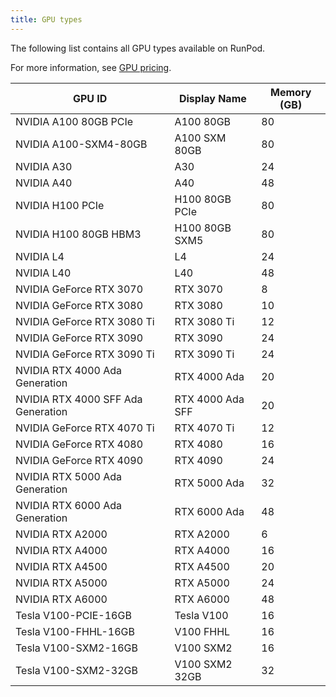 ```yaml
---
title: GPU types
---
```


The following list contains all GPU types available on RunPod.

For more information, see [GPU pricing](https://www.runpod.io/gpu-instance/pricing).

<!--
Table last generated: 2024-01-24
-->

| GPU ID                             | Display Name     | Memory (GB) |
| ---------------------------------- | ---------------- | ----------- |
| NVIDIA A100 80GB PCIe              | A100 80GB        | 80          |
| NVIDIA A100-SXM4-80GB              | A100 SXM 80GB    | 80          |
| NVIDIA A30                         | A30              | 24          |
| NVIDIA A40                         | A40              | 48          |
| NVIDIA H100 PCIe                   | H100 80GB PCIe   | 80          |
| NVIDIA H100 80GB HBM3              | H100 80GB SXM5   | 80          |
| NVIDIA L4                          | L4               | 24          |
| NVIDIA L40                         | L40              | 48          |
| NVIDIA GeForce RTX 3070            | RTX 3070         | 8           |
| NVIDIA GeForce RTX 3080            | RTX 3080         | 10          |
| NVIDIA GeForce RTX 3080 Ti         | RTX 3080 Ti      | 12          |
| NVIDIA GeForce RTX 3090            | RTX 3090         | 24          |
| NVIDIA GeForce RTX 3090 Ti         | RTX 3090 Ti      | 24          |
| NVIDIA RTX 4000 Ada Generation     | RTX 4000 Ada     | 20          |
| NVIDIA RTX 4000 SFF Ada Generation | RTX 4000 Ada SFF | 20          |
| NVIDIA GeForce RTX 4070 Ti         | RTX 4070 Ti      | 12          |
| NVIDIA GeForce RTX 4080            | RTX 4080         | 16          |
| NVIDIA GeForce RTX 4090            | RTX 4090         | 24          |
| NVIDIA RTX 5000 Ada Generation     | RTX 5000 Ada     | 32          |
| NVIDIA RTX 6000 Ada Generation     | RTX 6000 Ada     | 48          |
| NVIDIA RTX A2000                   | RTX A2000        | 6           |
| NVIDIA RTX A4000                   | RTX A4000        | 16          |
| NVIDIA RTX A4500                   | RTX A4500        | 20          |
| NVIDIA RTX A5000                   | RTX A5000        | 24          |
| NVIDIA RTX A6000                   | RTX A6000        | 48          |
| Tesla V100-PCIE-16GB               | Tesla V100       | 16          |
| Tesla V100-FHHL-16GB               | V100 FHHL        | 16          |
| Tesla V100-SXM2-16GB               | V100 SXM2        | 16          |
| Tesla V100-SXM2-32GB               | V100 SXM2 32GB   | 32          |
